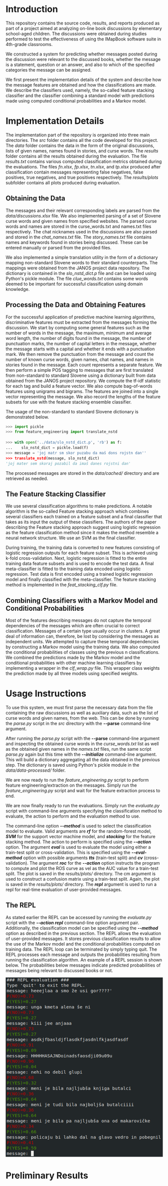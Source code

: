 # Introduction

This repository contains the source code, results, and reports produced as part of a project aimed at analyzing on-line book discussions by elementary school-aged children. The discussions were obtained during studies performed to test the effectiveness of using the IMapBook software suite in 4th-grade classrooms.

We constructed a system for predicting whether messages posted during the discussion were relevant to the discussed books, whether the message is a statement, question or an answer, and also to which of the specified categories the message can be assigned.

We first present the implementation details of the system and describe how the message features are obtained and how the classifications are made. We describe the classifiers used, namely, the so-called feature stacking classifier and the classifier combining a standard model with predictions made using computed conditional probabilities and a Markov model.

# Implementation Details

The implementation part of the repository is organized into three main directories. The *src* folder contains all the code developed for this project. The *data* folder contains the data in the
form of the original discussions, lists of given names, names found in stories, and curse words. The *results* folder contains all the results obtained during the evaluation. The file *results.txt*
contains various computed classification metrics obtained during the evaluations. The files *fn.xlsx*, *fp.xlsx*, *tn.xlsx*, and *tp.xlsx* produced after classification contain messages representing false negatives, false positives, true negatives, and true positives respectively. The *results/plots* subfolder contains all plots produced during evaluation.

## Obtaining the Data

The messages and their relevant corresponding labels are parsed from the *data/discussions.xlsx* file. We also implemented parsing of a set of Slovene curse words and given names
from specified websites. The parsed curse words and names are stored in the curse\_words.txt and names.txt files respectively. The chat nicknames used in the discussions are also
parsed and stored in the *chat\_names.txt* file. The *story\_names.txt* file contains names and keywords found in stories being discussed. These can be entered manually or parsed from
the provided files.

We also implemented a simple translation utility in the form of a dictionary mapping non-standard Slovene words to their standard counterparts. The mappings were obtained
from the JANOS project data repository. The dictionary is contained in the *slo\_nstd\_dict.p* file and can be loaded using Python's pickle module. The file *clue\_words.txt* contains
some words deemed to be important for successful classification using domain knowledge.


## Processing the Data and Obtaining Features

For the successful application of predictive machine learning algorithms, discriminative features must be extracted from the messages forming the discussion.
We start by computing some general features such as the number of words in the message, the maximum, minimum and average word length, the number of digits
found in the message, the number of punctuation marks, the number of capital letters in the message, whether the message starts with a capital and whether it ends with
a punctuation mark. We then remove the punctuation from the message and count the number of known curse words, given names, chat names, and names in stories found in
the message. Each count represents a separate feature. We then perform a simple POS tagging to messages that are first translated from non-standard to standard Slovene
using a dictionary built from data obtained from the JANOS project repository. We compute the tf-idf statistic for each tag and build a feature vector. We also compute
bag-of-words features using unigrams and bigrams. The features are joined into a single vector representing the message. We also record the lengths of the feature subsets
for use with the feature stacking ensemble classifier.

The usage of the non-standard to standard Slovene dictionary is demonstrated below.

```python
>>> import pickle
>>> from feature_engineering import translate_nstd

>>> with open('../data/slo_nstd_dict.p', 'rb') as f:
...    slo_nstd_dict = pickle.load(f)
>>> message = 'joj matr sm skor puzabu da maš dons rojstn dan''
>>> translate_nstd(message, slo_nstd_dict)
'joj mater sem skoraj pozabil da imaš danes rojstni dan'
```

The processed messages are stored in the *data/cached/* directory and are retrieved as needed.

## The Feature Stacking Classifier

We use several classification algorithms to make predictions. A notable algorithm is the so-called Feature stacking
approach which combines several classifiers each trained on a feature subset and a final classifier that takes as its input
the output of these classifiers. The authors of the paper describing the Feature stacking approach suggest using logistic regression
as the feature classification method since it makes the method resemble a neural network structure. We use an SVM as the final classifier.

During training, the training data is converted to new features consisting of logistic regression outputs for each feature subset. This is achieved
using k-fold cross-validation. Next, logistic regression is fitted to the entire training data feature subsets and is used to encode the test data.
A final meta-classifier is fitted to the training data encoded using logistic regression. Test data is first encoded using a trained logistic
regression model and finally classified with the meta-classifier. The feature stacking method is implemented in the *feat\_stacking\_clf.py* file.

## Combining Classifiers with a Markov Model and Conditional Probabilities

Most of the features describing messages do not capture the temporal dependencies of the messages which are often crucial to correct classification. 
Messages of a certain type usually occur in clusters. A great deal of information can, therefore, be lost by considering the messages as independent units. 
We attempted to capture these temporal dependencies by constructing a Markov model using the training data. We also computed the conditional probabilities of 
classes using the previous n classifications. We combined the predictions made by the Markov model and the conditional probabilities with other machine learning 
classifiers by implementing a wrapper in the *clf\_wrap.py* file. This wrapper class weights the prediction made by all three models using specified weights.

# Usage Instructions

To use this system, we must first parse the necessary data from the file containing the raw discussions as well as
auxiliary data, such as the list of curse words and given names, from the web. This can be done by running the *parse.py* script
in the *src* directory with the **--parse** command-line argument.

After running the *parse.py* script with the **--parse** command-line argument and inspecting the obtained curse words in the *curse\_words.txt* list as well as
the obtained given names in the *names.txt* files, run the same script *parse.py* again but this time with the ***--initialize*** command-line argument. This will
build a dictionary aggregating all the data obtained in the previous step. The dictionary is saved using Python's pickle module in the *data/data-processed/* folder.

We are now ready to run the *feature\_engineering.py* script to perform feature engineering/extraction on the messages. Simply run the *feature\_engineering.py* script and
wait for the feature extraction process to end.

We are now finally ready to run the evaluations. Simply run the *evaluate.py* script with command-line arguments specifying the classification method to evaluate, the action
to perform and the evaluation method to use.

The command-line option ***--method*** is used to select the classification model to evaluate. Valid arguments are ***rf*** for the random-forest model, ***SVM*** for the support vector machine model, and ***stacking*** for the feature stacking method. The action to perform is specified using the ***--action*** option. The argument ***eval*** is used to evaluate the model using
either a train-test split or cross-validation. This is specified using the ***--eval-method*** option with possible arguments ***tts*** (train-test split) and ***cv*** (cross-validation). The
argument ***roc*** for the ***--action*** option instructs the program to compute and plot the ROS curve as vel as the AUC value for a train-test split. The plot is saved in the *results/plots/*
directory. The cm argument is used to construct a confusion matrix using a train-test split. Again, the plot is saved in the *results/plots/* directory. The ***repl*** argument is used
to run a repl for real-time evaluation of user-provided messages.

## The REPL

As stated earlier the REPL can be accessed by running the *evaluate.py* script with the ***--action repl*** command-line option argument pair. Additionally, the classification model can be
specified using the ***--method*** option as described in the previous section. The REPL allows the evaluation of user-provided messages. It stores previous classification results to allow
the use of the Markov model and the conditional probabilities computed on training data. The REPL loop can be terminated by simply typing quit. The REPL processes each
message and outputs the probabilities resulting from running the classification algorithm. An example of a REPL session is shown below. The probabilities below messages indicate predicted
probabilities of messages being relevant to discussed books or not.

![alt text](./reports/img/repl_session.png "REPL Session")


# Preliminary Results




